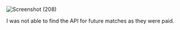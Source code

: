 ![Screenshot (208)](https://github.com/user-attachments/assets/4589ef78-2faa-470a-a768-5a13a227fe10)


I was not able to find the API for future matches as they were paid.
